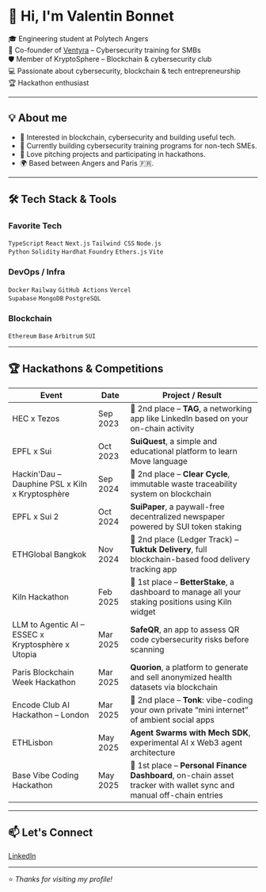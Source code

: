 # 👋 Hi, I'm Valentin Bonnet

🎓 Engineering student at Polytech Angers  
🚀 Co-founder of [Ventyra](https://ventyra.fr) – Cybersecurity training for SMBs  
🛡️ Member of KryptoSphere – Blockchain & cybersecurity club  
💻 Passionate about cybersecurity, blockchain & tech entrepreneurship  
🏆 Hackathon enthusiast 

---

## 💡 About me

- 👀 Interested in blockchain, cybersecurity and building useful tech.
- 🧠 Currently building cybersecurity training programs for non-tech SMEs.
- 🎤 Love pitching projects and participating in hackathons.
- 🌍 Based between Angers and Paris 🇫🇷.

---

## 🛠 Tech Stack & Tools

### Favorite Tech

`TypeScript` `React` `Next.js` `Tailwind CSS` `Node.js`  
`Python` `Solidity` `Hardhat` `Foundry` `Ethers.js` `Vite`

### DevOps / Infra

`Docker` `Railway` `GitHub Actions` `Vercel`  
`Supabase` `MongoDB` `PostgreSQL`

### Blockchain

`Ethereum` `Base` `Arbitrum` `SUI`

---

## 🏆 Hackathons & Competitions

| Event                                             | Date         | Project / Result                                                                                          |
|--------------------------------------------------|--------------|-----------------------------------------------------------------------------------------------------------|
| HEC x Tezos                                       | Sep 2023     | 🥈 2nd place – **TAG**, a networking app like LinkedIn based on your on-chain activity                    |
| EPFL x Sui                                        | Oct 2023     | **SuiQuest**, a simple and educational platform to learn Move language                                    |
| Hackin'Dau – Dauphine PSL x Kiln x Kryptosphère  | Sep 2024     | 🥈 2nd place – **Clear Cycle**, immutable waste traceability system on blockchain                         |
| EPFL x Sui 2                                      | Oct 2024     | **SuiPaper**, a paywall-free decentralized newspaper powered by SUI token staking                         |
| ETHGlobal Bangkok                                 | Nov 2024     | 🥈 2nd place (Ledger Track) – **Tuktuk Delivery**, full blockchain-based food delivery tracking app        |
| Kiln Hackathon                                    | Feb 2025     | 🥇 1st place – **BetterStake**, a dashboard to manage all your staking positions using Kiln widget        |
| LLM to Agentic AI – ESSEC x Kryptosphère x Utopia| Mar 2025     | **SafeQR**, an app to assess QR code cybersecurity risks before scanning                                  |
| Paris Blockchain Week Hackathon                   | Mar 2025     | **Quorion**, a platform to generate and sell anonymized health datasets via blockchain                    |
| Encode Club AI Hackathon – London                 | Mar 2025     | 🥈 2nd place – **Tonk**: vibe-coding your own private “mini internet” of ambient social apps              |
| ETHLisbon                                         | May 2025     | **Agent Swarms with Mech SDK**, experimental AI x Web3 agent architecture                                |
| Base Vibe Coding Hackathon                        | May 2025     | 🥇 1st place – **Personal Finance Dashboard**, on-chain asset tracker with wallet sync and manual off-chain entries      |


---

## 📫 Let's Connect

[LinkedIn](https://www.linkedin.com/in/valentin-bonnet/)  

---

⭐️ *Thanks for visiting my profile!*
